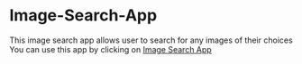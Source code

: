 # Image-Search-App

This image search app allows user to search for any images of their choices
You can use this app by clicking on [Image Search App](https://monumental-madeleine-91c002.netlify.app/)
